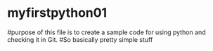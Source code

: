 # myfirstpython01
#purpose of this file is to create a sample code for using python and checking it in Git.
#So basically pretty simple stuff
